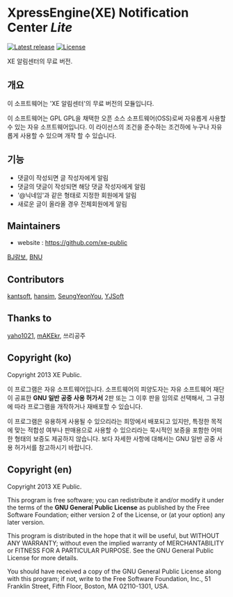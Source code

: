XpressEngine(XE) Notification Center *Lite*
==========================================
[![Latest release](http://img.shields.io/github/release/xe-public/xe-module-ncenterlite.svg)](https://github.com/qw5414/attendance/releases)
[![License](http://img.shields.io/badge/license-GNU%20LGPL-brightgreen.svg)](http://www.gnu.org/licenses/gpl.html)

XE 알림센터의 무료 버전.

개요
---
이 소프트웨어는 'XE 알림센터'의 무료 버전의 모듈입니다.

이 소프트웨어는 GPL GPL을 채택한 오픈 소스 소프트웨어(OSS)로써 자유롭게 사용할 수 있는 자유 소프트웨어입니다. 이 라이선스의 조건을 준수하는 조건하에 누구나 자유롭게 사용할 수 있으며 개작 할 수 있습니다.

기능
---
* 댓글이 작성되면 글 작성자에게 알림
* 댓글의 댓글이 작성되면 해당 댓글 작성자에게 알림
* '@닉네임'과 같은 형태로 지정한 회원에게 알림
* 새로운 글이 올라올 경우 전체회원에게 알림

Maintainers
------
* website : https://github.com/xe-public

[BJ람보](http://github.com/qw5414),
[BNU](http://github.com/bnu)

Contributors
------------
[kantsoft](http://github.com/kantsoft),
[hansim](https://github.com/hansim),
[SeungYeonYou](https://github.com/SeungYeonYou),
[YJSoft](https://github.com/YJSoft)

Thanks to
---------
[yaho1021](https://github.com/yaho1021),
[mAKEkr](https://github.com/mAKEkr),
쓰리공주

Copyright (ko)
---------------------
Copyright 2013 XE Public.

이 프로그램은 자유 소프트웨어입니다. 소프트웨어의 피양도자는 자유 소프트웨어 재단이 공표한 **GNU 일반 공중 사용 허가서** 2판 또는 그 이후 판을 임의로 선택해서, 그 규정에 따라 프로그램을 개작하거나 재배포할 수 있습니다.

이 프로그램은 유용하게 사용될 수 있으리라는 희망에서 배포되고 있지만, 특정한 목적에 맞는 적합성 여부나 판매용으로 사용할 수 있으리라는 묵시적인 보증을 포함한 어떠한 형태의 보증도 제공하지 않습니다. 보다 자세한 사항에 대해서는 GNU 일반 공중 사용 허가서를 참고하시기 바랍니다.


Copyright (en)
--------------
Copyright 2013 XE Public.

This program is free software; you can redistribute it and/or modify it under the terms of the **GNU General Public License** as published by the Free Software Foundation; either version 2 of the License, or (at your option) any later version.

This program is distributed in the hope that it will be useful, but WITHOUT ANY WARRANTY; without even the implied warranty of MERCHANTABILITY or FITNESS FOR A PARTICULAR PURPOSE.  See the GNU General Public License for more details.

You should have received a copy of the GNU General Public License along with this program; if not, write to the Free Software Foundation, Inc., 51 Franklin Street, Fifth Floor, Boston, MA  02110-1301, USA.
